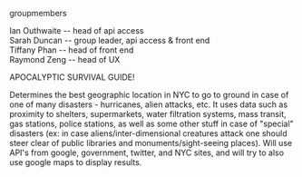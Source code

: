 groupmembers

Ian Outhwaite -- head of api access  
Sarah Duncan -- group leader, api access & front end  
Tiffany Phan -- head of front end  
Raymond Zeng -- head of UX

APOCALYPTIC SURVIVAL GUIDE!

Determines the best geographic location in NYC to go to ground in case of one of many disasters - hurricanes, alien attacks, etc. It uses data such as proximity to shelters, supermarkets, water filtration systems, mass transit, gas stations, police stations, as well as some other stuff in case of "special" disasters (ex: in case aliens/inter-dimensional creatures attack one should steer clear of public libraries and monuments/sight-seeing places). Will use API's from google, government, twitter, and NYC sites, and will try to also use google maps to display results.